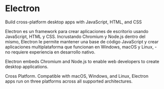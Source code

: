 
# Electron


Build cross-platform desktop apps with JavaScript, HTML, and CSS

Electron es un framework para crear aplicaciones de escritorio usando JavaScript, HTML y CSS. Incrustando Chromium y Node.js dentro del mismo, Electron le permite mantener una base de código JavaScript y crear aplicaciones multiplataforma que funcionan en Windows, macOS y Linux, - no requiere experiencia en desarrollo nativo.


Electron embeds Chromium and Node.js to enable web developers to create desktop applications.

Cross Platform. Compatible with macOS, Windows, and Linux, Electron apps run on three platforms across all supported architectures.




